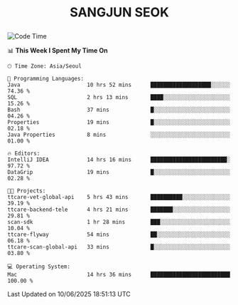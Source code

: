 <h1>
 <p align="center">
   SANGJUN SEOK
 </p>
</h1>

<!--START_SECTION:waka-->
![Code Time](http://img.shields.io/badge/Code%20Time-4%2C373%20hrs%2017%20mins-blue)

📊 **This Week I Spent My Time On** 

```text
🕑︎ Time Zone: Asia/Seoul

💬 Programming Languages: 
Java                     10 hrs 52 mins      ███████████████████░░░░░░   74.36 % 
SQL                      2 hrs 13 mins       ████░░░░░░░░░░░░░░░░░░░░░   15.26 % 
Bash                     37 mins             █░░░░░░░░░░░░░░░░░░░░░░░░   04.26 % 
Properties               19 mins             █░░░░░░░░░░░░░░░░░░░░░░░░   02.18 % 
Java Properties          8 mins              ░░░░░░░░░░░░░░░░░░░░░░░░░   01.00 % 

🔥 Editors: 
IntelliJ IDEA            14 hrs 16 mins      ████████████████████████░   97.72 % 
DataGrip                 19 mins             █░░░░░░░░░░░░░░░░░░░░░░░░   02.28 % 

🐱‍💻 Projects: 
ttcare-vet-global-api    5 hrs 43 mins       ██████████░░░░░░░░░░░░░░░   39.19 % 
ttcare-backend-tele      4 hrs 21 mins       ███████░░░░░░░░░░░░░░░░░░   29.81 % 
scan-sdk                 1 hr 28 mins        ███░░░░░░░░░░░░░░░░░░░░░░   10.04 % 
ttcare-flyway            54 mins             ██░░░░░░░░░░░░░░░░░░░░░░░   06.18 % 
ttcare-scan-global-api   33 mins             █░░░░░░░░░░░░░░░░░░░░░░░░   03.80 % 

💻 Operating System: 
Mac                      14 hrs 36 mins      █████████████████████████   100.00 % 
```


 Last Updated on 10/06/2025 18:51:13 UTC
<!--END_SECTION:waka-->
